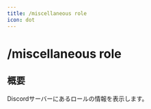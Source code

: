 ```yaml
---
title: /miscellaneous role
icon: dot
---
```


# /miscellaneous role
## 概要
Discordサーバーにあるロールの情報を表示します。